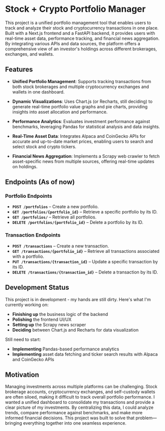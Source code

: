 # Stock + Crypto Portfolio Manager

This project is a unified portfolio management tool that enables users to track and analyze their stock and cryptocurrency transactions in one place. Built with a Next.js frontend and a FastAPI backend, it provides users with real-time asset data, performance tracking, and financial news aggregation. By integrating various APIs and data sources, the platform offers a comprehensive view of an investor's holdings across different brokerages, exchanges, and wallets.

## Features

- **Unified Portfolio Management**: Supports tracking transactions from both stock brokerages and multiple cryptocurrency exchanges and wallets in one dashboard.

- **Dynamic Visualizations**: Uses Chart.js (or Recharts, still deciding) to generate real-time portfolio value graphs and pie charts, providing insights into asset allocation and performance.

- **Performance Analytics**: Evaluates investment performance against benchmarks, leveraging Pandas for statistical analysis and data insights.

- **Real-Time Asset Data**: Integrates Alpaca and CoinGecko APIs for accurate and up-to-date market prices, enabling users to search and select stock and crypto tickers.

- **Financial News Aggregation**: Implements a Scrapy web crawler to fetch asset-specific news from multiple sources, offering real-time updates on holdings.

## Endpoints (As of now)

### Portfolio Endpoints

- **`POST /portfolios`** – Create a new portfolio.  
- **`GET /portfolios/{portfolio_id}`** – Retrieve a specific portfolio by its ID.  
- **`GET /portfolios/`** – Retrieve all portfolios.  
- **`DELETE /portfolios/{portfolio_id}`** – Delete a portfolio by its ID.  

### Transaction Endpoints

- **`POST /transactions`** – Create a new transaction.  
- **`GET /transactions/{portfolio_id}`** – Retrieve all transactions associated with a portfolio.  
- **`PUT /transactions/{transaction_id}`** – Update a specific transaction by its ID.  
- **`DELETE /transactions/{transaction_id}`** – Delete a transaction by its ID.  

## Development Status

This project is in development - my hands are still dirty. Here's what I'm currently working on:

- **Finishing up** the business logic of the backend  
- **Polishing** the frontend UI/UX  
- **Setting up** the Scrapy news scraper  
- **Deciding** between Chart.js and Recharts for data visualization  

Still need to start:  
- **Implementing** Pandas-based performance analytics
- **Implementing** asset data fetching and ticker search results with Alpaca and CoinGecko APIs

## Motivation

Managing investments across multiple platforms can be challenging. Stock brokerage accounts, cryptocurrency exchanges, and self-custody wallets are often siloed, making it difficult to track overall portfolio performance. I wanted a unified dashboard to consolidate my transactions and provide a clear picture of my investments. By centralizing this data, I could analyze trends, compare performance against benchmarks, and make more informed financial decisions. This project was built to solve that problem—bringing everything together into one seamless experience.
